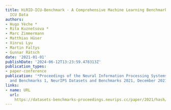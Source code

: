 ```yaml
---
title: HiRID-ICU-Benchmark - A Comprehensive Machine Learning Benchmark on High-resolution
  ICU Data
authors:
- Hugo Yèche * 
- Rita Kuznetsova *
- Marc Zimmermann
- Matthias Hüser
- Xinrui Lyu
- Martin Faltys
- Gunnar Rätsch
date: '2021-01-01'
publishDate: '2024-06-12T13:23:59.478313Z'
publication_types:
- paper-conference
publication: '*Proceedings of the Neural Information Processing Systems Track on Datasets
  and Benchmarks 1, NeurIPS Datasets and Benchmarks 2021, December 2021, virtual*'
links:
- name: URL
  url: 
    https://datasets-benchmarks-proceedings.neurips.cc/paper/2021/hash/5878a7ab84fb43402106c575658472fa-Abstract-round1.html
---
```

